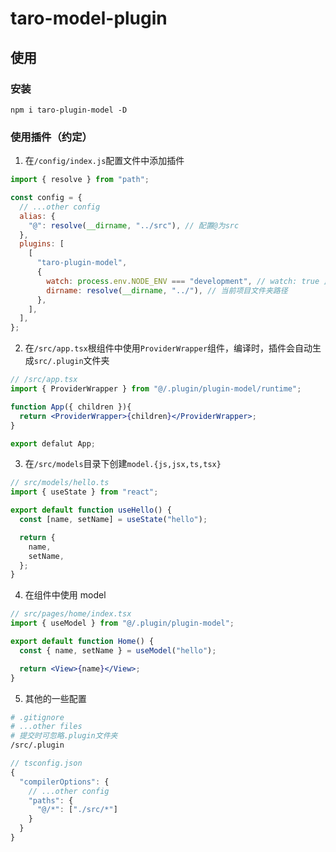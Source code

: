 # taro-model-plugin

>

## 使用

### 安装

```ssh
npm i taro-plugin-model -D
```

### 使用插件（约定）

1. 在`/config/index.js`配置文件中添加插件

```js
import { resolve } from "path";

const config = {
  // ...other config
  alias: {
    "@": resolve(__dirname, "../src"), // 配置@为src
  },
  plugins: [
    [
      "taro-plugin-model",
      {
        watch: process.env.NODE_ENV === "development", // watch: true 监听实时更新;false 不监听
        dirname: resolve(__dirname, "../"), // 当前项目文件夹路径
      },
    ],
  ],
};
```

2. 在`/src/app.tsx`根组件中使用`ProviderWrapper`组件，编译时，插件会自动生成`src/.plugin`文件夹

```jsx
// /src/app.tsx
import { ProviderWrapper } from "@/.plugin/plugin-model/runtime";

function App({ children }){
  return <ProviderWrapper>{children}</ProviderWrapper>;
}

export defalut App;
```

3. 在`/src/models`目录下创建`model.{js,jsx,ts,tsx}`

```jsx
// src/models/hello.ts
import { useState } from "react";

export default function useHello() {
  const [name, setName] = useState("hello");

  return {
    name,
    setName,
  };
}
```

4. 在组件中使用 model

```jsx
// src/pages/home/index.tsx
import { useModel } from "@/.plugin/plugin-model";

export default function Home() {
  const { name, setName } = useModel("hello");

  return <View>{name}</View>;
}
```

5. 其他的一些配置

```dockerfile
# .gitignore
# ...other files
# 提交时可忽略.plugin文件夹
/src/.plugin
```

```js
// tsconfig.json
{
  "compilerOptions": {
    // ...other config
    "paths": {
      "@/*": ["./src/*"]
    }
  }
}
```
